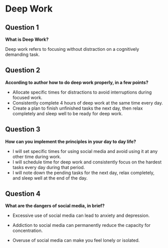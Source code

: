# Deep Work

## Question 1
**What is Deep Work?**

Deep work refers to focusing without distraction on a cognitively demanding task.

## Question 2

**According to author how to do deep work properly, in a few points?**

* Allocate specific times for distractions to avoid interruptions during focused work.
* Consistently complete 4 hours of deep work at the same time every day.
* Create a plan to finish unfinished tasks the next day, then relax completely and sleep well to be ready for deep work.

## Question 3

**How can you implement the principles in your day to day life?**

* I will set specific times for using social media and avoid using it at any other time during work.
* I will schedule time for deep work and consistently focus on the hardest tasks every day during that period.
* I will note down the pending tasks for the next day, relax completely, and sleep well at the end of the day.

## Question 4

**What are the dangers of social media, in brief?**

* Excessive use of social media can lead to anxiety and depression.

* Addiction to social media can permanently reduce the capacity for concentration.

* Overuse of social media can make you feel lonely or isolated.